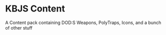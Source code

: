 # KBJS Content
A Content pack containing DOD:S Weapons, PolyTraps, Icons, and a bunch of other stuff
